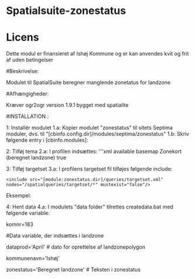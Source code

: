 Spatialsuite-zonestatus
=======================


# Licens

Dette modul er finansieret af Ishøj Kommune og er kan anvendes kvit og frit af uden betingelser


#Beskrivelse:

Modulet til SpatialSuite beregner manglende zonetatus for landzone


#Afhængigheder:

Kræver ogr2ogr version 1.9.1 bygget med spatialite

#INSTALLATION :

1:   Installér modulet
1.a: Kopier modulet "zonestatus" til sitets Septima moduler, dvs. til "[cbinfo.config.dir]/modules/septima/zonestatus"
1.b: Skriv følgende entry i [cbinfo.modules]: <module name="zonestatus" dir="septima/zonestatus"/>

2: Tilføj tema
2.a: I profilen indsættes:
'''xml
    <theme module="zonestatus" name="theme-zonekort-landzone">
        <themeselector>
            <initialstate>available</initialstate>
            <group>basemap</group>
            <displayname>Zonekort (beregnet landzone)</displayname>
            <selectable>true</selectable>
        </themeselector>
    </theme>

3: Tilføj targetset
3.a: I profilens targetset fil tilføjes følgende include:

    <include src="[module:zonestatus.dir]/queries/targetset.xml" nodes="/spatialqueries/targetset/*" mustexist="false"/>

Eksempel:


 <targetset name="std_soegning" maxresult="500" >
    <include src="[module:zonestatus.dir]/queries/targetset.xml" nodes="/spatialqueries/targetset/*" mustexist="false"/>
	<target displayname="Skoler"
		presentation="[module:kbh.dir]/presentations/pres-buf-skoler"
		maxresult="50" srs="25832">
		<datasource name="ds_skoler" />
	</target>
</targetset>


4: Hent data
4.a: I modulets "data folder" tilrettes createdata.bat  med følgende variable:

komnr=183

#Data variable, der indsættes i landzone

dataprod='April' # dato for oprettelse af landzonepolygon

kommunenavn='Ishøj'

zonestatus='Beregnet landzone' # Teksten i zonestatus
